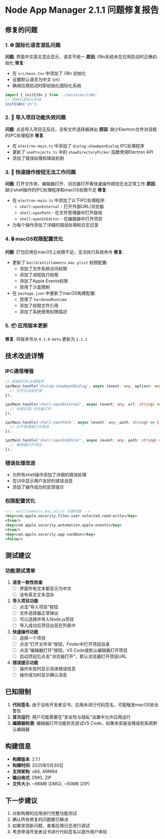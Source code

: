 # Node App Manager 2.1.1 问题修复报告

## 修复的问题

### 1. 🌐 国际化语言混乱问题
**问题**: 界面中文英文混合显示，语言不统一
**原因**: i18n系统未在应用启动时正确初始化
**修复**: 
- 在 `src/main.tsx` 中添加了 i18n 初始化
- 设置默认语言为中文 (`zh`)
- 确保应用启动时即初始化国际化系统

```typescript
import { initI18n } from './services/i18n'
// 初始化国际化系统
initI18n('zh');
```

### 2. 📁 导入项目功能失效问题
**问题**: 点击导入项目无反应，没有文件选择器弹出
**原因**: 缺少Electron文件对话框的IPC处理程序
**修复**:
- 在 `electron-main.ts` 中添加了 `dialog:showOpenDialog` IPC处理程序
- 更新了 `useProjects.ts` 中的 `showDirectoryPicker` 函数使用Electron API
- 添加了错误处理和降级机制

### 3. 🚀 快速操作按钮无法工作问题  
**问题**: 打开文件夹、编辑器打开、浏览器打开等快速操作按钮无法正常工作
**原因**: 缺少shell操作的IPC处理程序和macOS权限不足
**修复**:
- 在 `electron-main.ts` 中添加了以下IPC处理程序:
  - `shell:openExternal` - 打开外部URL/浏览器
  - `shell:openPath` - 在文件管理器中打开路径
  - `shell:openInEditor` - 在编辑器中打开项目
- 为每个操作添加了详细的错误处理和日志记录

### 4. 🔒 macOS权限配置优化
**问题**: 打包应用在macOS上权限不足，无法执行系统命令
**修复**:
- 更新了 `build/entitlements.mac.plist` 权限配置:
  - 添加了文件系统访问权限
  - 添加了进程执行权限  
  - 添加了Apple Events权限
  - 禁用了沙盒限制
- 在 `package.json` 中更新了macOS构建配置:
  - 禁用了 `hardenedRuntime`
  - 添加了权限文件引用
  - 添加了系统使用权限描述

### 5. 📦 应用版本更新
**修复**: 将版本号从 `0.1.0-beta` 更新为 `2.1.1`

## 技术改进详情

### IPC通信增强
```typescript
// 新增的IPC处理程序
ipcMain.handle('dialog:showOpenDialog', async (event: any, options: any) => {
  // 文件对话框处理
});

ipcMain.handle('shell:openExternal', async (event: any, url: string) => {
  // 外部应用/浏览器打开
});

ipcMain.handle('shell:openPath', async (event: any, path: string) => {
  // 文件管理器打开路径
});

ipcMain.handle('shell:openInEditor', async (event: any, path: string) => {
  // 编辑器打开项目
});
```

### 错误处理改进
- 为所有shell操作添加了详细的错误处理
- 在UI中显示用户友好的错误消息
- 添加了操作成功的反馈提示

### 权限配置优化
```xml
<!-- entitlements.mac.plist 关键权限 -->
<key>com.apple.security.files.user-selected.read-write</key>
<true/>
<key>com.apple.security.automation.apple-events</key>
<true/>
<key>com.apple.security.app-sandbox</key>
<false/>
```

## 测试建议

### 功能测试清单
1. **语言一致性检查**
   - [ ] 界面所有文本都显示为中文
   - [ ] 没有英文文本混杂

2. **导入项目功能**
   - [ ] 点击"导入项目"按钮
   - [ ] 文件选择器正常弹出
   - [ ] 可以选择并导入Node.js项目
   - [ ] 导入成功后项目出现在列表中

3. **快速操作功能**
   - [ ] 选择一个项目
   - [ ] 点击"打开文件夹"按钮，Finder中打开项目目录
   - [ ] 点击"编辑器打开"按钮，VS Code或默认编辑器打开项目
   - [ ] 启动项目后点击"浏览器打开"，默认浏览器打开项目URL

4. **错误提示功能**
   - [ ] 操作失败时显示具体错误信息
   - [ ] 操作成功时显示确认消息

## 已知限制

1. **代码签名**: 由于没有开发者证书，应用未进行代码签名，可能触发macOS安全警告
2. **首次运行**: 用户可能需要在"安全性与隐私"设置中允许应用运行
3. **编辑器检测**: 编辑器打开功能优先尝试VS Code，如果未安装会降级到系统默认编辑器

## 构建信息

- **构建版本**: 2.1.1
- **构建时间**: 2025年5月30日
- **支持架构**: x64, ARM64
- **输出格式**: DMG, ZIP
- **文件大小**: ~96MB (DMG), ~50MB (ZIP)

## 下一步建议

1. 对新构建的应用进行完整功能测试
2. 确认所有修复的问题都已解决
3. 如果发现新问题，查看应用日志进行调试
4. 考虑申请开发者证书进行代码签名以提升用户体验
